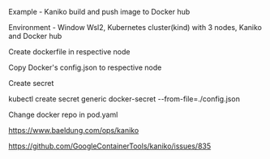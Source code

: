 Example - Kaniko build and push image to Docker hub

Environment - Window Wsl2, Kubernetes cluster(kind) with 3 nodes, Kaniko and Docker hub

Create dockerfile in respective node

Copy Docker's config.json to respective node

Create secret

kubectl create secret generic docker-secret --from-file=./config.json

Change docker repo in pod.yaml

https://www.baeldung.com/ops/kaniko

https://github.com/GoogleContainerTools/kaniko/issues/835
